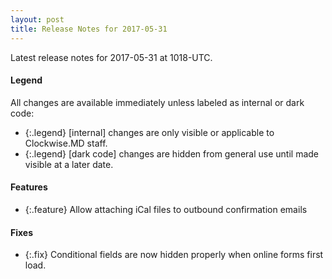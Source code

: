 ```yaml
---
layout: post
title: Release Notes for 2017-05-31
---
```


Latest release notes for 2017-05-31 at 1018-UTC.

<div class='legend' markdown='1'>

#### Legend

All changes are available immediately unless labeled as internal or dark code:

- {:.legend} [internal] changes are only visible or applicable to Clockwise.MD staff.
- {:.legend} [dark code] changes are hidden from general use until made visible at a later date.

</div>

<div class='features' markdown='1'>

#### Features

- {:.feature} Allow attaching iCal files to outbound confirmation emails

</div>

<div class='fixes' markdown='1'>

#### Fixes

- {:.fix} Conditional fields are now hidden properly when online forms first load.

</div>
